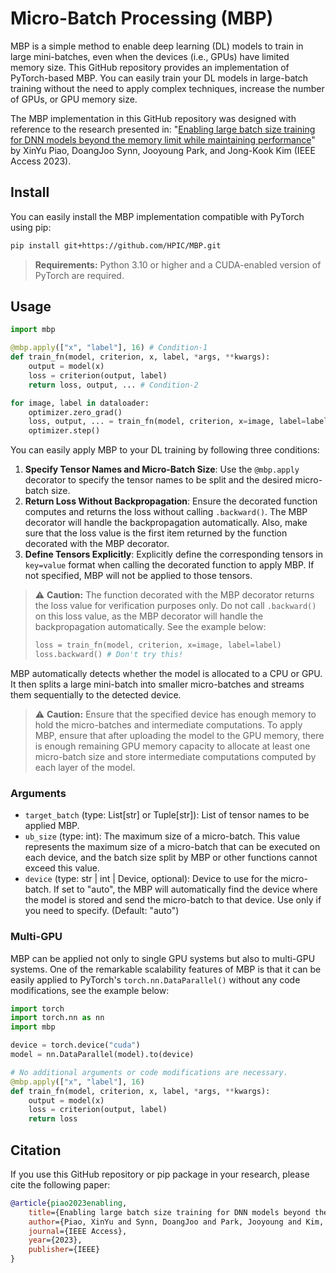 # Micro-Batch Processing (MBP)
MBP is a simple method to enable deep learning (DL) models to train in large mini-batches, even when the devices (i.e., GPUs) have limited memory size. This GitHub repository provides an implementation of PyTorch-based MBP. You can easily train your DL models in large-batch training without the need to apply complex techniques, increase the number of GPUs, or GPU memory size.

The MBP implementation in this GitHub repository was designed with reference to the research presented in:
"[Enabling large batch size training for DNN models beyond the memory limit while maintaining performance](https://ieeexplore.ieee.org/stamp/stamp.jsp?arnumber=10242106)"
by XinYu Piao, DoangJoo Synn, Jooyoung Park, and Jong-Kook Kim (IEEE Access 2023).

## Install
You can easily install the MBP implementation compatible with PyTorch using pip:
```bash
pip install git+https://github.com/HPIC/MBP.git
```
> **Requirements:**
> Python 3.10 or higher and a CUDA-enabled version of PyTorch are required.

## Usage
```python
import mbp

@mbp.apply(["x", "label"], 16) # Condition-1
def train_fn(model, criterion, x, label, *args, **kwargs):
    output = model(x)
    loss = criterion(output, label)
    return loss, output, ... # Condition-2

for image, label in dataloader:
    optimizer.zero_grad()
    loss, output, ... = train_fn(model, criterion, x=image, label=label) # Condition-3
    optimizer.step()
```
You can easily apply MBP to your DL training by following three conditions:

1. **Specify Tensor Names and Micro-Batch Size**: Use the `@mbp.apply` decorator to specify the tensor names to be split and the desired micro-batch size.
2. **Return Loss Without Backpropagation**: Ensure the decorated function computes and returns the loss without calling `.backward()`. The MBP decorator will handle the backpropagation automatically. Also, make sure that the loss value is the first item returned by the function decorated with the MBP decorator.
3. **Define Tensors Explicitly**: Explicitly define the corresponding tensors in `key=value` format when calling the decorated function to apply MBP. If not specified, MBP will not be applied to those tensors.

> ⚠️ **Caution:**
> The function decorated with the MBP decorator returns the loss value for verification purposes only. Do not call `.backward()` on this loss value, as the MBP decorator will handle the backpropagation automatically. See the example below:
> ```python
> loss = train_fn(model, criterion, x=image, label=label)
> loss.backward() # Don't try this!
> ```

MBP automatically detects whether the model is allocated to a CPU or GPU. It then splits a large mini-batch into smaller micro-batches and streams them sequentially to the detected device.

> ⚠️ **Caution:** Ensure that the specified device has enough memory to hold the micro-batches and intermediate computations. To apply MBP, ensure that after uploading the model to the GPU memory, there is enough remaining GPU memory capacity to allocate at least one micro-batch size and store intermediate computations computed by each layer of the model.

### Arguments
- `target_batch` (type: List[str] or Tuple[str]): List of tensor names to be applied MBP.
- `ub_size` (type: int): The maximum size of a micro-batch. This value represents the maximum size of a micro-batch that can be executed on each device, and the batch size split by MBP or other functions cannot exceed this value.
- `device` (type: str | int | Device, optional): Device to use for the micro-batch. If set to "auto", the MBP will automatically find the device where the model is stored and send the micro-batch to that device. Use only if you need to specify. (Default: "auto")

### Multi-GPU
MBP can be applied not only to single GPU systems but also to multi-GPU systems. One of the remarkable scalability features of MBP is that it can be easily applied to PyTorch's `torch.nn.DataParallel()` without any code modifications, see the example below:

```python
import torch
import torch.nn as nn
import mbp

device = torch.device("cuda")
model = nn.DataParallel(model).to(device)

# No additional arguments or code modifications are necessary.
@mbp.apply(["x", "label"], 16)
def train_fn(model, criterion, x, label, *args, **kwargs):
    output = model(x)
    loss = criterion(output, label)
    return loss
```

## Citation
If you use this GitHub repository or pip package in your research, please cite the following paper:
```bibtex
@article{piao2023enabling,
    title={Enabling large batch size training for DNN models beyond the memory limit while maintaining performance},
    author={Piao, XinYu and Synn, DoangJoo and Park, Jooyoung and Kim, Jong-Kook},
    journal={IEEE Access},
    year={2023},
    publisher={IEEE}
}
```
